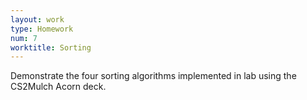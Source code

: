 ```yaml
---
layout: work
type: Homework
num: 7
worktitle: Sorting
---
```


Demonstrate the four sorting algorithms implemented in lab using the CS2Mulch Acorn deck.
